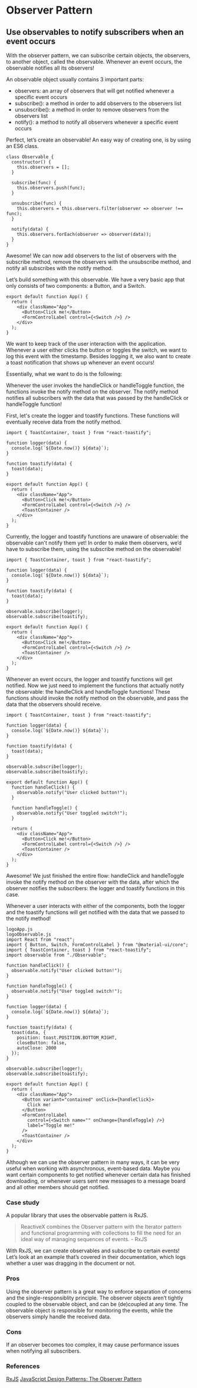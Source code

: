 # Observer Pattern
## Use observables to notify subscribers when an event occurs
With the observer pattern, we can subscribe certain objects, the observers, to another object, called the observable. Whenever an event occurs, the observable notifies all its observers!

An observable object usually contains 3 important parts:
- observers: an array of observers that will get notified whenever a specific event occurs
- subscribe(): a method in order to add observers to the observers list
- unsubscribe(): a method in order to remove observers from the observers list
- notify(): a method to notify all observers whenever a specific event occurs

Perfect, let’s create an observable! An easy way of creating one, is by using an ES6 class.

```
class Observable {
  constructor() {
    this.observers = [];
  }

  subscribe(func) {
    this.observers.push(func);
  }

  unsubscribe(func) {
    this.observers = this.observers.filter(observer => observer !== func);
  }

  notify(data) {
    this.observers.forEach(observer => observer(data));
  }
}
```

Awesome! We can now add observers to the list of observers with the subscribe method, remove the observers with the unsubscribe method, and notify all subscribes with the notify method.

Let’s build something with this observable. We have a very basic app that only consists of two components: a Button, and a Switch.

```
export default function App() {
  return (
    <div className="App">
      <Button>Click me!</Button>
      <FormControlLabel control={<Switch />} />
    </div>
  );
}
```

We want to keep track of the user interaction with the application. Whenever a user either clicks the button or toggles the switch, we want to log this event with the timestamp. Besides logging it, we also want to create a toast notification that shows up whenever an event occurs!

Essentially, what we want to do is the following:

Whenever the user invokes the handleClick or handleToggle function, the functions invoke the notify method on the observer. The notify method notifies all subscribers with the data that was passed by the handleClick or handleToggle function!

First, let's create the logger and toastify functions. These functions will eventually receive data from the notify method.

```
import { ToastContainer, toast } from "react-toastify";

function logger(data) {
  console.log(`${Date.now()} ${data}`);
}

function toastify(data) {
  toast(data);
}

export default function App() {
  return (
    <div className="App">
      <Button>Click me!</Button>
      <FormControlLabel control={<Switch />} />
      <ToastContainer />
    </div>
  );
}
```

Currently, the logger and toastify functions are unaware of observable: the observable can't notify them yet! In order to make them observers, we’d have to subscribe them, using the subscribe method on the observable!

```
import { ToastContainer, toast } from "react-toastify";

function logger(data) {
  console.log(`${Date.now()} ${data}`);
}

function toastify(data) {
  toast(data);
}

observable.subscribe(logger);
observable.subscribe(toastify);

export default function App() {
  return (
    <div className="App">
      <Button>Click me!</Button>
      <FormControlLabel control={<Switch />} />
      <ToastContainer />
    </div>
  );
}
```

Whenever an event occurs, the logger and toastify functions will get notified. Now we just need to implement the functions that actually notify the observable: the handleClick and handleToggle functions! These functions should invoke the notify method on the observable, and pass the data that the observers should receive.

```
import { ToastContainer, toast } from "react-toastify";

function logger(data) {
  console.log(`${Date.now()} ${data}`);
}

function toastify(data) {
  toast(data);
}

observable.subscribe(logger);
observable.subscribe(toastify);

export default function App() {
  function handleClick() {
    observable.notify("User clicked button!");
  }

  function handleToggle() {
    observable.notify("User toggled switch!");
  }

  return (
    <div className="App">
      <Button>Click me!</Button>
      <FormControlLabel control={<Switch />} />
      <ToastContainer />
    </div>
  );
}
```

Awesome! We just finished the entire flow: handleClick and handleToggle invoke the notify method on the observer with the data, after which the observer notifies the subscribers: the logger and toastify functions in this case.

Whenever a user interacts with either of the components, both the logger and the toastify functions will get notified with the data that we passed to the notify method!

```
logoApp.js
logoObservable.js
import React from "react";
import { Button, Switch, FormControlLabel } from "@material-ui/core";
import { ToastContainer, toast } from "react-toastify";
import observable from "./Observable";

function handleClick() {
  observable.notify("User clicked button!");
}

function handleToggle() {
  observable.notify("User toggled switch!");
}

function logger(data) {
  console.log(`${Date.now()} ${data}`);
}

function toastify(data) {
  toast(data, {
    position: toast.POSITION.BOTTOM_RIGHT,
    closeButton: false,
    autoClose: 2000
  });
}

observable.subscribe(logger);
observable.subscribe(toastify);

export default function App() {
  return (
    <div className="App">
      <Button variant="contained" onClick={handleClick}>
        Click me!
      </Button>
      <FormControlLabel
        control={<Switch name="" onChange={handleToggle} />}
        label="Toggle me!"
      />
      <ToastContainer />
    </div>
  );
}
```

Although we can use the observer pattern in many ways, it can be very useful when working with asynchronous, event-based data. Maybe you want certain components to get notified whenever certain data has finished downloading, or whenever users sent new messages to a message board and all other members should get notified.

### Case study
A popular library that uses the observable pattern is RxJS.

> ReactiveX combines the Observer pattern with the Iterator pattern and functional programming with collections to fill the need for an ideal way of managing sequences of events. - RxJS

With RxJS, we can create observables and subscribe to certain events! Let’s look at an example that’s covered in their documentation, which logs whether a user was dragging in the document or not.

### Pros
Using the observer pattern is a great way to enforce separation of concerns and the single-responsiblity principle. The observer objects aren’t tightly coupled to the observable object, and can be (de)coupled at any time. The observable object is responsible for monitoring the events, while the observers simply handle the received data.

### Cons
If an observer becomes too complex, it may cause performance issues when notifying all subscribers.

### References
[RxJS](https://rxjs-dev.firebaseapp.com/)
[JavaScript Design Patterns: The Observer Pattern](https://www.sitepoint.com/javascript-design-patterns-observer-pattern/)
